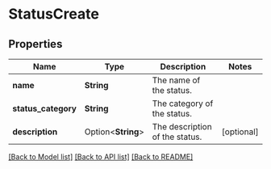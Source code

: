 # StatusCreate

## Properties

Name | Type | Description | Notes
------------ | ------------- | ------------- | -------------
**name** | **String** | The name of the status. | 
**status_category** | **String** | The category of the status. | 
**description** | Option<**String**> | The description of the status. | [optional]

[[Back to Model list]](../README.md#documentation-for-models) [[Back to API list]](../README.md#documentation-for-api-endpoints) [[Back to README]](../README.md)


